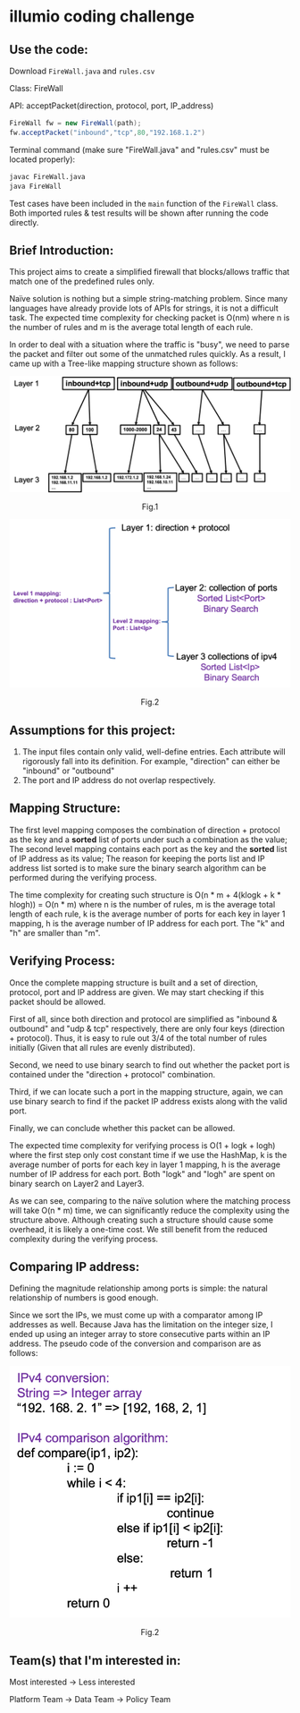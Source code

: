 # illumio coding challenge


## Use the code:

Download `FireWall.java` and `rules.csv`

Class: FireWall

API: acceptPacket(direction, protocol, port, IP\_address)
```java
FireWall fw = new FireWall(path);
fw.acceptPacket("inbound","tcp",80,"192.168.1.2")
```


Terminal command (make sure &quot;FireWall.java&quot; and &quot;rules.csv&quot; must be located properly):

```bash
javac FireWall.java
java FireWall
```
Test cases have been included in the `main` function of the `FireWall` class. Both imported rules &amp; test results will be shown after running the code directly.



## Brief Introduction:

This project aims to create a simplified firewall that blocks/allows traffic that match one of the predefined rules only.

Naïve solution is nothing but a simple string-matching problem. Since many languages have already provide lots of APIs for strings, it is not a difficult task. The expected time complexity for checking packet is O(nm) where n is the number of rules and m is the average total length of each rule.

In order to deal with a situation where the traffic is &quot;busy&quot;, we need to parse the packet and filter out some of the unmatched rules quickly. As a result, I came up with a Tree-like mapping structure shown as follows:

![](/mapping_structure2.png)

<p align=center>Fig.1

![](/mapping_structure.png)

<p align=center>Fig.2

## Assumptions for this project:

1. The input files contain only valid, well-define entries. Each attribute will rigorously fall into its definition. For example, &quot;direction&quot; can either be &quot;inbound&quot; or &quot;outbound&quot;
2. The port and IP address do not overlap respectively.

## Mapping Structure:

The first level mapping composes the combination of direction + protocol as the key and a **sorted** list of ports under such a combination as the value; The second level mapping contains each port as the key and the **sorted** list of IP address as its value; The reason for keeping the ports list and IP address list sorted is to make sure the binary search algorithm can be performed during the verifying process.

The time complexity for creating such structure is O(n \* m + 4(klogk + k \* hlogh)) = O(n \* m) where n is the number of rules, m is the average total length of each rule, k is the average number of ports for each key in layer 1 mapping, h is the average number of IP address for each port. The &quot;k&quot; and &quot;h&quot; are smaller than &quot;m&quot;.



## Verifying Process:

Once the complete mapping structure is built and a set of direction, protocol, port and IP address are given. We may start checking if this packet should be allowed.

First of all, since both direction and protocol are simplified as &quot;inbound &amp; outbound&quot; and &quot;udp &amp; tcp&quot; respectively, there are only four keys (direction + protocol). Thus, it is easy to rule out 3/4 of the total number of rules initially (Given that all rules are evenly distributed).

Second, we need to use binary search to find out whether the packet port is contained under the &quot;direction + protocol&quot; combination.

Third, if we can locate such a port in the mapping structure, again, we can use binary search to find if the packet IP address exists along with the valid port.

Finally, we can conclude whether this packet can be allowed.

The expected time complexity for verifying process is O(1 + logk + logh) where the first step only cost constant time if we use the HashMap, k is the average number of ports for each key in layer 1 mapping, h is the average number of IP address for each port. Both &quot;logk&quot; and &quot;logh&quot; are spent on binary search on Layer2 and Layer3.

As we can see, comparing to the naïve solution where the matching process will take O(n \* m) time, we can significantly reduce the complexity using the structure above. Although creating such a structure should cause some overhead, it is likely a one-time cost. We still benefit from the reduced complexity during the verifying process.

## Comparing IP address:

Defining the magnitude relationship among ports is simple: the natural relationship of numbers is good enough.

Since we sort the IPs, we must come up with a comparator among IP addresses as well. Because Java has the limitation on the integer size, I ended up using an integer array to store consecutive parts within an IP address. The pseudo code of the conversion and comparison are as follows:

 ![](/compare.png)
 <p align=center>Fig.2
 
## Team(s) that I&#39;m interested in:

Most interested → Less interested

Platform Team → Data Team → Policy Team


